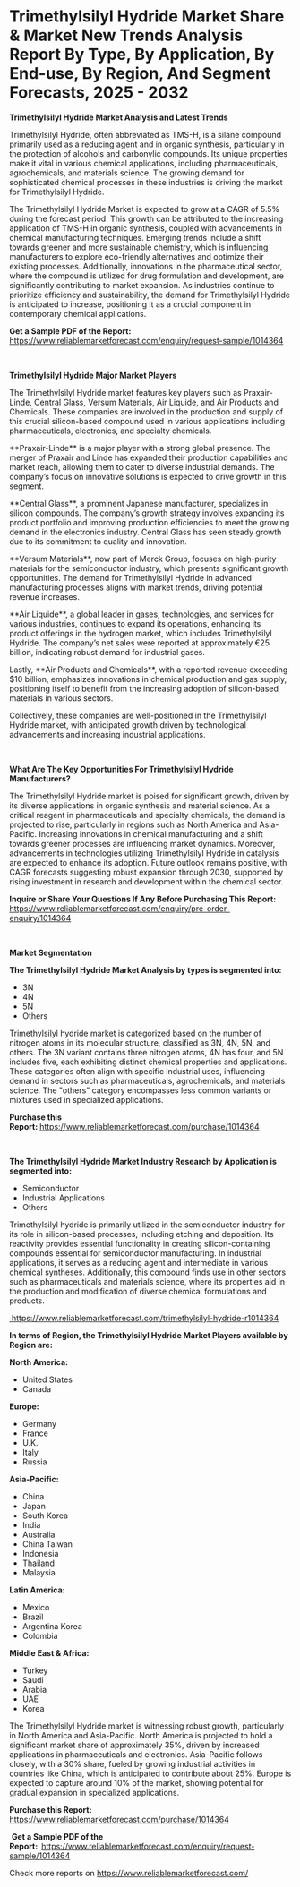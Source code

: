<p><h1>Trimethylsilyl Hydride Market Share & Market New Trends Analysis Report By Type, By Application, By End-use, By Region, And Segment Forecasts, 2025 - 2032</h1></p><p><strong>Trimethylsilyl Hydride Market Analysis and Latest Trends</strong></p>
<p><p>Trimethylsilyl Hydride, often abbreviated as TMS-H, is a silane compound primarily used as a reducing agent and in organic synthesis, particularly in the protection of alcohols and carbonylic compounds. Its unique properties make it vital in various chemical applications, including pharmaceuticals, agrochemicals, and materials science. The growing demand for sophisticated chemical processes in these industries is driving the market for Trimethylsilyl Hydride.</p><p>The Trimethylsilyl Hydride Market is expected to grow at a CAGR of 5.5% during the forecast period. This growth can be attributed to the increasing application of TMS-H in organic synthesis, coupled with advancements in chemical manufacturing techniques. Emerging trends include a shift towards greener and more sustainable chemistry, which is influencing manufacturers to explore eco-friendly alternatives and optimize their existing processes. Additionally, innovations in the pharmaceutical sector, where the compound is utilized for drug formulation and development, are significantly contributing to market expansion. As industries continue to prioritize efficiency and sustainability, the demand for Trimethylsilyl Hydride is anticipated to increase, positioning it as a crucial component in contemporary chemical applications.</p></p>
<p><strong>Get a Sample PDF of the Report:&nbsp;</strong> <a href="https://www.reliablemarketforecast.com/enquiry/request-sample/1014364?utm_campaign=2999&utm_medium=2&utm_source=Github&utm_content=ia&utm_term=06032025&utm_id=trimethylsilyl-hydride">https://www.reliablemarketforecast.com/enquiry/request-sample/1014364</a></p>
<p>&nbsp;</p>
<p><strong>Trimethylsilyl Hydride Major Market Players</strong></p>
<p><p>The Trimethylsilyl Hydride market features key players such as Praxair-Linde, Central Glass, Versum Materials, Air Liquide, and Air Products and Chemicals. These companies are involved in the production and supply of this crucial silicon-based compound used in various applications including pharmaceuticals, electronics, and specialty chemicals.</p><p>**Praxair-Linde** is a major player with a strong global presence. The merger of Praxair and Linde has expanded their production capabilities and market reach, allowing them to cater to diverse industrial demands. The company’s focus on innovative solutions is expected to drive growth in this segment.</p><p>**Central Glass**, a prominent Japanese manufacturer, specializes in silicon compounds. The company’s growth strategy involves expanding its product portfolio and improving production efficiencies to meet the growing demand in the electronics industry. Central Glass has seen steady growth due to its commitment to quality and innovation.</p><p>**Versum Materials**, now part of Merck Group, focuses on high-purity materials for the semiconductor industry, which presents significant growth opportunities. The demand for Trimethylsilyl Hydride in advanced manufacturing processes aligns with market trends, driving potential revenue increases.</p><p>**Air Liquide**, a global leader in gases, technologies, and services for various industries, continues to expand its operations, enhancing its product offerings in the hydrogen market, which includes Trimethylsilyl Hydride. The company’s net sales were reported at approximately €25 billion, indicating robust demand for industrial gases.</p><p>Lastly, **Air Products and Chemicals**, with a reported revenue exceeding $10 billion, emphasizes innovations in chemical production and gas supply, positioning itself to benefit from the increasing adoption of silicon-based materials in various sectors.</p><p>Collectively, these companies are well-positioned in the Trimethylsilyl Hydride market, with anticipated growth driven by technological advancements and increasing industrial applications.</p></p>
<p>&nbsp;</p>
<p><strong>What Are The Key Opportunities For Trimethylsilyl Hydride Manufacturers?</strong></p>
<p><p>The Trimethylsilyl Hydride market is poised for significant growth, driven by its diverse applications in organic synthesis and material science. As a critical reagent in pharmaceuticals and specialty chemicals, the demand is projected to rise, particularly in regions such as North America and Asia-Pacific. Increasing innovations in chemical manufacturing and a shift towards greener processes are influencing market dynamics. Moreover, advancements in technologies utilizing Trimethylsilyl Hydride in catalysis are expected to enhance its adoption. Future outlook remains positive, with CAGR forecasts suggesting robust expansion through 2030, supported by rising investment in research and development within the chemical sector.</p></p>
<p><strong>Inquire or Share Your Questions If Any Before Purchasing This Report:</strong> <a href="https://www.reliablemarketforecast.com/enquiry/pre-order-enquiry/1014364?utm_campaign=2999&utm_medium=2&utm_source=Github&utm_content=ia&utm_term=06032025&utm_id=trimethylsilyl-hydride">https://www.reliablemarketforecast.com/enquiry/pre-order-enquiry/1014364</a></p>
<p>&nbsp;</p>
<p><strong>Market Segmentation</strong></p>
<p><strong>The Trimethylsilyl Hydride Market Analysis by types is segmented into:</strong></p>
<p><ul><li>3N</li><li>4N</li><li>5N</li><li>Others</li></ul></p>
<p><p>Trimethylsilyl hydride market is categorized based on the number of nitrogen atoms in its molecular structure, classified as 3N, 4N, 5N, and others. The 3N variant contains three nitrogen atoms, 4N has four, and 5N includes five, each exhibiting distinct chemical properties and applications. These categories often align with specific industrial uses, influencing demand in sectors such as pharmaceuticals, agrochemicals, and materials science. The "others" category encompasses less common variants or mixtures used in specialized applications.</p></p>
<p><strong>Purchase this Report:&nbsp;</strong><a href="https://www.reliablemarketforecast.com/purchase/1014364?utm_campaign=2999&utm_medium=2&utm_source=Github&utm_content=ia&utm_term=06032025&utm_id=trimethylsilyl-hydride">https://www.reliablemarketforecast.com/purchase/1014364</a></p>
<p>&nbsp;</p>
<p><strong>The Trimethylsilyl Hydride Market Industry Research by Application is segmented into:</strong></p>
<p><ul><li>Semiconductor</li><li>Industrial Applications</li><li>Others</li></ul></p>
<p><p>Trimethylsilyl hydride is primarily utilized in the semiconductor industry for its role in silicon-based processes, including etching and deposition. Its reactivity provides essential functionality in creating silicon-containing compounds essential for semiconductor manufacturing. In industrial applications, it serves as a reducing agent and intermediate in various chemical syntheses. Additionally, this compound finds use in other sectors such as pharmaceuticals and materials science, where its properties aid in the production and modification of diverse chemical formulations and products.</p></p>
<p><a href="https://www.reliablemarketforecast.com/trimethylsilyl-hydride-r1014364?utm_campaign=2999&utm_medium=2&utm_source=Github&utm_content=ia&utm_term=06032025&utm_id=trimethylsilyl-hydride">&nbsp;https://www.reliablemarketforecast.com/trimethylsilyl-hydride-r1014364</a></p>
<p><strong>In terms of Region, the Trimethylsilyl Hydride Market Players available by Region are:</strong></p>
<p>
    <p> <strong> North America: </strong>
        <ul>
            <li>United States</li>
            <li>Canada</li>
        </ul>
        </p> 
    <p> <strong> Europe: </strong>
        <ul>
            <li>Germany</li>
            <li>France</li>
            <li>U.K.</li>
            <li>Italy</li>
            <li>Russia</li>
        </ul>
        </p> 
    <p> <strong> Asia-Pacific: </strong>
        <ul>
            <li>China</li>
            <li>Japan</li>
            <li>South Korea</li>
            <li>India</li>
            <li>Australia</li>
            <li>China Taiwan</li>
            <li>Indonesia</li>
            <li>Thailand</li>
            <li>Malaysia</li>
        </ul>
        </p> 
    <p> <strong> Latin America: </strong>
        <ul>
            <li>Mexico</li>
            <li>Brazil</li>
            <li>Argentina Korea</li>
            <li>Colombia</li>
        </ul>
        </p> 
    <p> <strong> Middle East & Africa: </strong>
        <ul>
            <li>Turkey</li>
            <li>Saudi</li>
            <li>Arabia</li>
            <li>UAE</li>
            <li>Korea</li>
        </ul>
    </p>
    </p>
<p><p>The Trimethylsilyl Hydride market is witnessing robust growth, particularly in North America and Asia-Pacific. North America is projected to hold a significant market share of approximately 35%, driven by increased applications in pharmaceuticals and electronics. Asia-Pacific follows closely, with a 30% share, fueled by growing industrial activities in countries like China, which is anticipated to contribute about 25%. Europe is expected to capture around 10% of the market, showing potential for gradual expansion in specialized applications.</p></p>
<p><strong>Purchase this Report: </strong><a href="https://www.reliablemarketforecast.com/purchase/1014364?utm_campaign=2999&utm_medium=2&utm_source=Github&utm_content=ia&utm_term=06032025&utm_id=trimethylsilyl-hydride">https://www.reliablemarketforecast.com/purchase/1014364</a></p>
<p>&nbsp;<strong>Get a Sample PDF of the Report:&nbsp;&nbsp;</strong><a href="https://www.reliablemarketforecast.com/enquiry/request-sample/1014364?utm_campaign=2999&utm_medium=2&utm_source=Github&utm_content=ia&utm_term=06032025&utm_id=trimethylsilyl-hydride">https://www.reliablemarketforecast.com/enquiry/request-sample/1014364</a></p>
<p><strong></strong></p>
<p>Check more reports on <a href="https://www.reliablemarketforecast.com/?utm_campaign=2999&utm_medium=2&utm_source=Github&utm_content=ia&utm_term=06032025&utm_id=trimethylsilyl-hydride">https://www.reliablemarketforecast.com/</a></p>